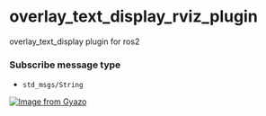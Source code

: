 # overlay_text_display_rviz_plugin
overlay_text_display plugin for ros2

### Subscribe message type

* `std_msgs/String`

[![Image from Gyazo](https://i.gyazo.com/f926eed4b4010eacf9c47091e1533e03.png)](https://gyazo.com/f926eed4b4010eacf9c47091e1533e03)